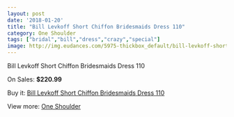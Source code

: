 ```yaml
---
layout: post
date: '2018-01-20'
title: "Bill Levkoff Short Chiffon Bridesmaids Dress 110"
category: One Shoulder
tags: ["bridal","bill","dress","crazy","special"]
image: http://img.eudances.com/5975-thickbox_default/bill-levkoff-short-chiffon-bridesmaids-dress-110.jpg
---
```

Bill Levkoff Short Chiffon Bridesmaids Dress 110

On Sales: **$220.99**
<a href="https://www.eudances.com/en/one-shoulder/2123-bill-levkoff-short-chiffon-bridesmaids-dress-110.html"><amp-img layout="responsive" width="600" height="600" src="//img.eudances.com/5975-thickbox_default/bill-levkoff-short-chiffon-bridesmaids-dress-110.jpg" alt="Bill Levkoff Short Chiffon Bridesmaids Dress 110 0" /></a>

Buy it: [Bill Levkoff Short Chiffon Bridesmaids Dress 110](https://www.eudances.com/en/one-shoulder/2123-bill-levkoff-short-chiffon-bridesmaids-dress-110.html "Bill Levkoff Short Chiffon Bridesmaids Dress 110")

View more: [One Shoulder](https://www.eudances.com/en/23-one-shoulder "One Shoulder")